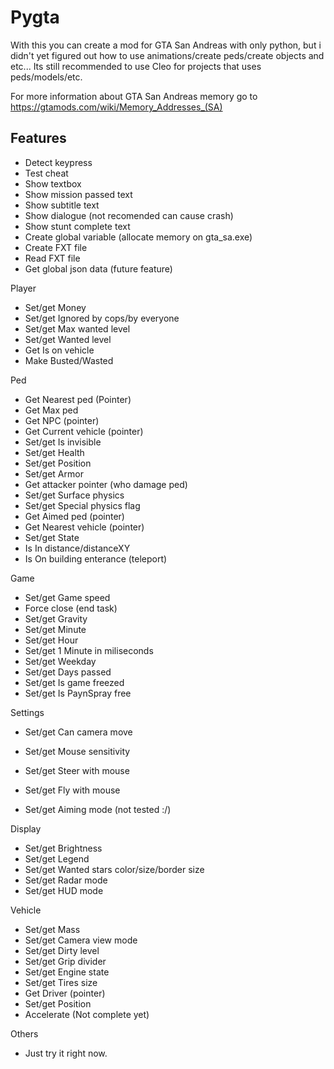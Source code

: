 
# Pygta

With this you can create a mod for GTA San Andreas with only python, but i didn't yet figured out how to use animations/create peds/create objects and etc... Its still recommended to use Cleo for projects that uses peds/models/etc.

For more information about GTA San Andreas memory go to https://gtamods.com/wiki/Memory_Addresses_(SA)

## Features

- Detect keypress
- Test cheat
- Show textbox
- Show mission passed text
- Show subtitle text
- Show dialogue (not recomended can cause crash)
- Show stunt complete text
- Create global variable (allocate memory on gta_sa.exe)
- Create FXT file
- Read FXT file
- Get global json data (future feature)

Player

- Set/get Money
- Set/get Ignored by cops/by everyone
- Set/get Max wanted level
- Set/get Wanted level
- Get Is on vehicle
- Make Busted/Wasted

Ped

- Get Nearest ped (Pointer)
- Get Max ped
- Get NPC (pointer)
- Get Current vehicle (pointer)
- Set/get Is invisible
- Set/get Health
- Set/get Position
- Set/get Armor
- Get attacker pointer (who damage ped)
- Set/get Surface physics
- Set/get Special physics flag
- Get Aimed ped (pointer)
- Get Nearest vehicle (pointer)
- Set/get State
- Is In distance/distanceXY
- Is On building enterance (teleport)


Game

- Set/get Game speed
- Force close (end task)
- Set/get Gravity
- Set/get Minute
- Set/get Hour
- Set/get 1 Minute in miliseconds
- Set/get Weekday
- Set/get Days passed
- Set/get Is game freezed
- Set/get Is PaynSpray free

Settings

- Set/get Can camera move

- Set/get Mouse sensitivity
- Set/get Steer with mouse
- Set/get Fly with mouse
- Set/get Aiming mode (not tested :/)

Display

- Set/get Brightness
- Set/get Legend
- Set/get Wanted stars color/size/border size
- Set/get Radar mode
- Set/get HUD mode


Vehicle

- Set/get Mass
- Set/get Camera view mode
- Set/get Dirty level
- Set/get Grip divider
- Set/get Engine state
- Set/get Tires size
- Get Driver (pointer)
- Set/get Position
- Accelerate (Not complete yet)

Others

- Just try it right now.
